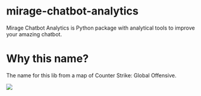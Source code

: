 # mirage-chatbot-analytics

Mirage Chatbot Analytics is Python package with analytical tools to improve your amazing chatbot.




# Why this name?

The name for this lib from a map of Counter Strike: Global Offensive.

![](https://liquipedia.net/commons/images/thumb/f/f3/Csgo_mirage.jpg/600px-Csgo_mirage.jpg)
